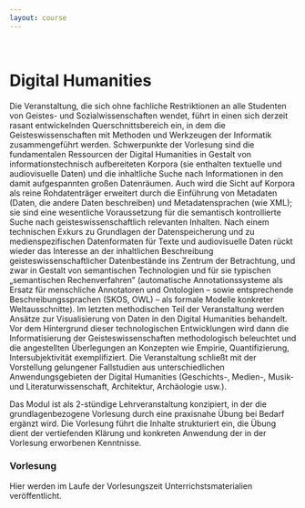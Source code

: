 ```yaml
---
layout: course
---
```


<br>

# Digital Humanities
Die Veranstaltung, die sich ohne fachliche Restriktionen an alle Studenten von Geistes- und Sozialwissenschaften wendet, führt in einen sich derzeit rasant entwickelnden Querschnittsbereich ein, in dem die Geisteswissenschaften mit Methoden und Werkzeugen der Informatik zusammengeführt werden. Schwerpunkte der Vorlesung sind die fundamentalen Ressourcen der Digital Humanities in Gestalt von informationstechnisch aufbereiteten Korpora (sie enthalten textuelle und audiovisuelle Daten) und die inhaltliche Suche nach Informationen in den damit aufgespannten großen Datenräumen. Auch wird die Sicht auf Korpora als reine Rohdatenträger erweitert durch die Einführung von Metadaten (Daten, die andere Daten beschreiben) und Metadatensprachen (wie XML); sie sind eine wesentliche Voraussetzung für die semantisch kontrollierte Suche nach geisteswissenschaftlich relevanten Inhalten. Nach einem technischen Exkurs zu Grundlagen der Datenspeicherung und zu medienspezifischen Datenformaten für Texte und audiovisuelle Daten rückt wieder das Interesse an der inhaltlichen Beschreibung geisteswissenschaftlicher Datenbestände ins Zentrum der Betrachtung, und zwar in Gestalt von semantischen Technologien und für sie typischen „semantischen Rechenverfahren” (automatische Annotationssysteme als Ersatz für menschliche Annotatoren und Ontologien – sowie entsprechende Beschreibungssprachen (SKOS, OWL) – als formale Modelle konkreter Weltausschnitte). Im letzten methodischen Teil der Veranstaltung werden Ansätze zur Visualisierung von Daten in den Digital Humanities behandelt.
Vor dem Hintergrund dieser technologischen Entwicklungen wird dann die Informatisierung der Geisteswissenschaften methodologisch beleuchtet und die angestellten Überlegungen an Konzepten wie Empirie, Quantifizierung, Intersubjektivität exemplifiziert. Die Veranstaltung schließt mit der Vorstellung gelungener Fallstudien aus unterschiedlichen Anwendungsgebieten der Digital Humanities (Geschichts-, Medien-, Musik- und Literaturwissenschaft, Architektur, Archäologie usw.).

Das Modul ist als 2-stündige Lehrveranstaltung konzipiert, in der die grundlagenbezogene Vorlesung durch eine praxisnahe Übung bei Bedarf ergänzt wird. Die Vorlesung führt die Inhalte strukturiert ein, die Übung dient der vertiefenden Klärung und konkreten Anwendung der in der Vorlesung erworbenen Kenntnisse.

### Vorlesung
Hier werden im Laufe der Vorlesungszeit Unterrichstsmaterialien veröffentlicht.
<!---
1. [Einführung](/downloads/teaching/ss2019/dh/ASQ Digital Humanities (1) Intro-sh.pdf) (aktualisiert am 08.05.2019)
2. [Korpora](/downloads/teaching/ss2019/dh/ASQ Digital Humanities (2) Korpora-sh.pdf) (aktualisiert am 14.05.2019)
3. [Suche](/downloads/teaching/ss2019/dh/ASQ Digital Humanities (3) Suche-sh.pdf) (aktualisiert am 04.06.2019)
4. [Metadaten](/downloads/teaching/ss2019/dh/ASQ Digital Humanities (4) Metadaten-sh.pdf)  (aktualisiert am 18.06.2019)
5. [Recherche in Korpora](/downloads/teaching/ss2019/dh/ASQ Digital Humanities Recherche in Korpora_Lohr.pdf) (aktualisiert am 14.06.2019)
6. [Semantische Technologien](/downloads/teaching/ss2019/dh/ASQ Digital Humanities (5) Semantische Technologien I-sh.pdf) (aktualisiert am 10.07.2019)
7. [Methodologische Aspekte](/downloads/teaching/ss2019/dh/ASQ Digital Humanities (6) Methodologische Aspekte-sh.pdf) (aktualisiert am 10.07.2019)
--->

<!---
2. [Korpora](/downloads/teaching/ws201819/dh/ASQ Digital Humanities (2) Korpora-sh.pdf) (aktualisiert am 20.11.2018)
3. [Suche](/downloads/teaching/ws201819/dh/ASQ Digital Humanities (3) Suche-sh.pdf) (aktualisiert am 27.11.2018)
4. [Metadaten](/downloads/teaching/ws201819/dh/ASQ Digital Humanities (4) Metadaten-sh.pdf) (aktualisiert am 11.12.2018)
5. [Semantische Technologien I](/downloads/teaching/ws201819/dh/ASQ Digital Humanities (6) Semantische Technologien I-sh.pdf) (aktualisiert am 18.12.2018)
6. [Semantische Technologien II](/downloads/teaching/ws201819/dh/ASQ Digital Humanities (7) Semantische Technologien II-sh.pdf) (aktualisiert am 22.01.2019)
7. [Visualisierung](/downloads/teaching/ws201819/dh/ASQ Digital Humanities (8) Visualisierung-sh.pdf) aktualisiert am (05.02.2019)
8. [Methodologische Aspekte](/downloads/teaching/ws201819/dh/ASQ Digital Humanities (9) Methodologische Aspekte-sh.pdf) aktualisiert am (05.02.2019)
3. [Suche](/downloads/teaching/ss2018/dh/ASQ%20Digital%20Humanities%20(3)%20Suche-sh.pdf) (aktualisiert am 18.6.18)
4. [Metadaten](/downloads/teaching/ss2018/dh/ASQ%20Digital%20Humanities%20(4)%20Metadaten-sh.pdf) (aktualisiert am 20.6.18)
5. [Semantische Technologien I](/downloads/teaching/ss2018/dh/ASQ_Digital_Humanities_6_Semantische_Technologien_I-sh.pdf)
6. [Semantische Technologien II](/downloads/teaching/ss2018/dh/ASQ+Digital+Humanities+7+Semantische+Technologien+II-sh.pdf) (aktualisiert am 12.7.18)
7. [Methodologische Aspekte](/downloads/teaching/ss2018/dh/ASQ+Digital+Humanities+9+Methodologische+Aspekte-sh.pdf)
### Übung
1. [Aussagenlogik / Suche in DTA / XML](/downloads/teaching/ws201819/dh/ASQ Digital Humanities Uebung-1.pdf) (aktualisiert am 08.01.2019) [[Übungsblatt 1](/downloads/teaching/ws201819/dh/ASQ Digital Humanities Uebungsblatt-1.pdf)]
2. [Reguläre Ausdrücke](/downloads/teaching/ws201819/dh/ASQ Digital Humanities Uebung-2.pdf) (aktualisiert am 29.01.2019) [[Übungsblatt 2](/downloads/teaching/ws201819/dh/ASQ Digital Humanities Uebungsblatt-2.pdf)]
--->
